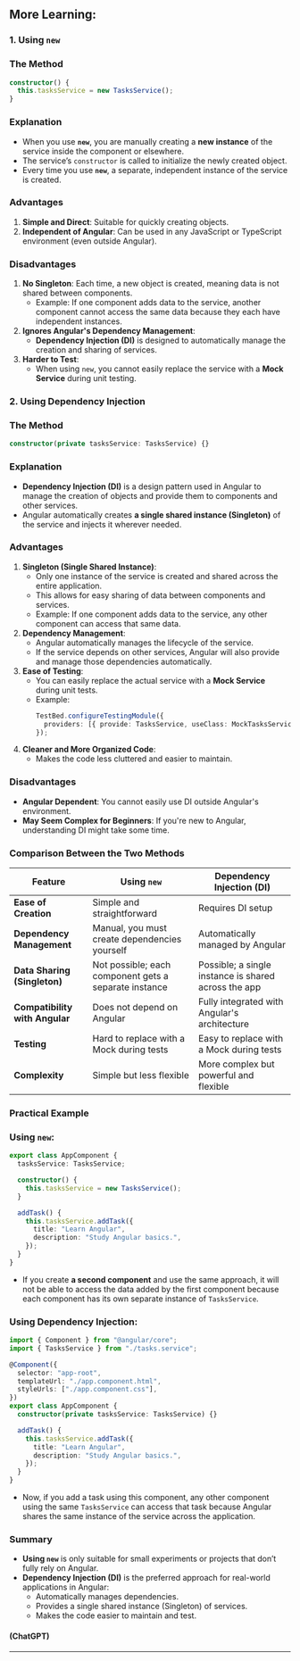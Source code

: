 ## More Learning:

### **1. Using `new`**

### **The Method**

```typescript
constructor() {
  this.tasksService = new TasksService();
}
```

### **Explanation**

- When you use **`new`**, you are manually creating a **new instance** of the service inside the component or elsewhere.
- The service’s `constructor` is called to initialize the newly created object.
- Every time you use **`new`**, a separate, independent instance of the service is created.

### **Advantages**

1. **Simple and Direct**: Suitable for quickly creating objects.
2. **Independent of Angular**: Can be used in any JavaScript or TypeScript environment (even outside Angular).

### **Disadvantages**

1. **No Singleton**: Each time, a new object is created, meaning data is not shared between components.
   - Example: If one component adds data to the service, another component cannot access the same data because they each have independent instances.
2. **Ignores Angular's Dependency Management**:
   - **Dependency Injection (DI)** is designed to automatically manage the creation and sharing of services.
3. **Harder to Test**:
   - When using `new`, you cannot easily replace the service with a **Mock Service** during unit testing.

### **2. Using Dependency Injection**

### **The Method**

```typescript
constructor(private tasksService: TasksService) {}
```

### **Explanation**

- **Dependency Injection (DI)** is a design pattern used in Angular to manage the creation of objects and provide them to components and other services.
- Angular automatically creates **a single shared instance (Singleton)** of the service and injects it wherever needed.

### **Advantages**

1. **Singleton (Single Shared Instance)**:
   - Only one instance of the service is created and shared across the entire application.
   - This allows for easy sharing of data between components and services.
   - Example: If one component adds data to the service, any other component can access that same data.
2. **Dependency Management**:
   - Angular automatically manages the lifecycle of the service.
   - If the service depends on other services, Angular will also provide and manage those dependencies automatically.
3. **Ease of Testing**:
   - You can easily replace the actual service with a **Mock Service** during unit tests.
   - Example:
     ```typescript
     TestBed.configureTestingModule({
       providers: [{ provide: TasksService, useClass: MockTasksService }],
     });
     ```
4. **Cleaner and More Organized Code**:
   - Makes the code less cluttered and easier to maintain.

### **Disadvantages**

- **Angular Dependent**: You cannot easily use DI outside Angular's environment.
- **May Seem Complex for Beginners**: If you're new to Angular, understanding DI might take some time.

### **Comparison Between the Two Methods**

| **Feature**                    | **Using `new`**                                       | **Dependency Injection (DI)**                        |
| ------------------------------ | ----------------------------------------------------- | ---------------------------------------------------- |
| **Ease of Creation**           | Simple and straightforward                            | Requires DI setup                                    |
| **Dependency Management**      | Manual, you must create dependencies yourself         | Automatically managed by Angular                     |
| **Data Sharing (Singleton)**   | Not possible; each component gets a separate instance | Possible; a single instance is shared across the app |
| **Compatibility with Angular** | Does not depend on Angular                            | Fully integrated with Angular's architecture         |
| **Testing**                    | Hard to replace with a Mock during tests              | Easy to replace with a Mock during tests             |
| **Complexity**                 | Simple but less flexible                              | More complex but powerful and flexible               |

### **Practical Example**

### Using `new`:

```typescript
export class AppComponent {
  tasksService: TasksService;

  constructor() {
    this.tasksService = new TasksService();
  }

  addTask() {
    this.tasksService.addTask({
      title: "Learn Angular",
      description: "Study Angular basics.",
    });
  }
}
```

- If you create **a second component** and use the same approach, it will not be able to access the data added by the first component because each component has its own separate instance of `TasksService`.

### Using Dependency Injection:

```typescript
import { Component } from "@angular/core";
import { TasksService } from "./tasks.service";

@Component({
  selector: "app-root",
  templateUrl: "./app.component.html",
  styleUrls: ["./app.component.css"],
})
export class AppComponent {
  constructor(private tasksService: TasksService) {}

  addTask() {
    this.tasksService.addTask({
      title: "Learn Angular",
      description: "Study Angular basics.",
    });
  }
}
```

- Now, if you add a task using this component, any other component using the same `TasksService` can access that task because Angular shares the same instance of the service across the application.

### **Summary**

- **Using `new`** is only suitable for small experiments or projects that don’t fully rely on Angular.
- **Dependency Injection (DI)** is the preferred approach for real-world applications in Angular:
  - Automatically manages dependencies.
  - Provides a single shared instance (Singleton) of services.
  - Makes the code easier to maintain and test.

#### (ChatGPT)

---

